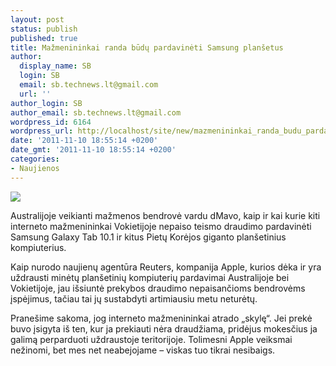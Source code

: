 ```yaml
---
layout: post
status: publish
published: true
title: Mažmenininkai randa būdų pardavinėti Samsung planšetus
author:
  display_name: SB
  login: SB
  email: sb.technews.lt@gmail.com
  url: ''
author_login: SB
author_email: sb.technews.lt@gmail.com
wordpress_id: 6164
wordpress_url: http://localhost/site/new/mazmenininkai_randa_budu_pardavineti_samsung_plansetus/
date: '2011-11-10 18:55:14 +0200'
date_gmt: '2011-11-10 18:55:14 +0200'
categories:
- Naujienos
---
```

<div class="imgright"><img src="http://technews.lt/upload/galaxy-tab-4.jpg"  /></div>
<p>Australijoje veikianti mažmenos bendrovė vardu dMavo, kaip ir kai kurie kiti interneto mažmenininkai Vokietijoje nepaiso teismo draudimo pardavinėti Samsung Galaxy Tab 10.1 ir kitus Pietų Korėjos giganto planšetinius kompiuterius.</p>
<p>Kaip nurodo naujienų agentūra Reuters, kompanija Apple, kurios dėka ir yra uždrausti minėtų planšetinių kompiuterių pardavimai Australijoje bei Vokietijoje, jau išsiuntė prekybos draudimo nepaisančioms bendrovėms įspėjimus, tačiau tai jų sustabdyti artimiausiu metu neturėtų.</p>
<p>Pranešime sakoma, jog interneto mažmenininkai atrado „skylę“. Jei prekė buvo įsigyta iš ten, kur ja prekiauti nėra draudžiama, pridėjus mokesčius ja galimą perparduoti uždraustoje teritorijoje. Tolimesni Apple veiksmai nežinomi, bet mes net neabejojame – viskas tuo tikrai nesibaigs.<br /></p>
